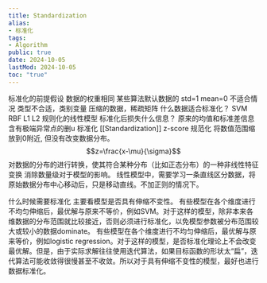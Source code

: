 ```yaml
---
title: Standardization
alias:
- 标准化
tags:
- Algorithm
public: true
date: 2024-10-05
lastMod: 2024-10-05
toc: "true"
---
```


标准化的前提假设
数据的权重相同
某些算法默认数据的 std=1 mean=0
不适合情况
类型不合适，类别变量
压缩的数据，稀疏矩阵
什么数据适合标准化？
SVM RBF
L1 L2 规则化的线性模型
标准化后损失什么信息？
原来的均值和标准差信息
含有极端异常点的删u
标准化 [[Standardization]]
z-score 规范化
将数值范围缩放到0附近, 但没有改变数据分布。
$$z=\frac{x-\mu}{\sigma}$$
对数据的分布的进行转换，使其符合某种分布（比如正态分布）的一种非线性特征变换
消除数量级对于模型的影响。
线性模型中，需要学习一条直线区分数据，将原始数据分布中心移动后，只是移动直线。不加正则的情况下。

什么时候需要标准化
主要看模型是否具有伸缩不变性。
有些模型在各个维度进行不均匀伸缩后，最优解与原来不等价，例如SVM。对于这样的模型，除非本来各维数据的分布范围就比较接近，否则必须进行标准化，以免模型参数被分布范围较大或较小的数据dominate。
有些模型在各个维度进行不均匀伸缩后，最优解与原来等价，例如logistic regression。对于这样的模型，是否标准化理论上不会改变最优解。但是，由于实际求解往往使用迭代算法，如果目标函数的形状太“扁”，迭代算法可能收敛得很慢甚至不收敛。所以对于具有伸缩不变性的模型，最好也进行数据标准化。
